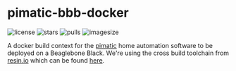# pimatic-bbb-docker

![license](https://img.shields.io/github/license/sesceu/pimatic-bbb-docker.svg "license")
![stars](https://img.shields.io/docker/stars/sesceu/pimatic-bbb-docker.svg "stars")
![pulls](https://img.shields.io/docker/pulls/sesceu/pimatic-bbb-docker.svg "pulls")
![imagesize](https://img.shields.io/imagelayers/image-size/sesceu/pimatic-bbb-docker/dev.svg "imagesize")

A docker build context for the [pimatic](http://pimatic.org) home automation software to be deployed on a Beaglebone Black. We're using the cross build toolchain from [resin.io](https://resin.io) which can be found [here](https://github.com/resin-io-projects/armv7hf-debian-qemu).
